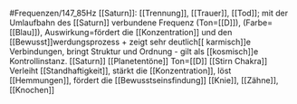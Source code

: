 #Frequenzen/147_85Hz
[[Saturn]]: [[Trennung]], [[Trauer]], [[Tod]]; mit der Umlaufbahn des [[Saturn]] verbundene Frequenz (Ton=[[D]]), (Farbe=[[Blau]]), Auswirkung=fördert die [[Konzentration]] und den [[Bewusst]]werdungsprozess + zeigt sehr deutlich[[ karmisch]]e Verbindungen, bringt Struktur und Ordnung - gilt als [[kosmisch]]e Kontrollinstanz.
[[Saturn]]
[[Planetentöne]]
Ton=[[D]]
[[Stirn Chakra]]
Verleiht [[Standhaftigkeit]], stärkt die [[Konzentration]], löst [[Hemmungen]], fördert die [[Bewusstseinsfindung]]
[[Knie]], [[Zähne]], [[Knochen]]